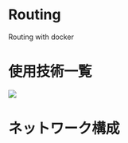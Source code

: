 # Routing
Routing with docker

# 使用技術一覧
<img src="https://img.shields.io/badge/-Docker-1488C6.svg?logo=docker&style=plastic">

# ネットワーク構成


